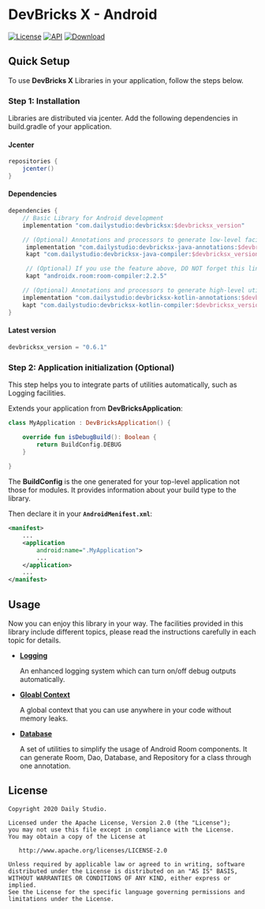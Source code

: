 # DevBricks X - Android
[![License](https://poser.pugx.org/dreamfactory/dreamfactory/license.svg)](http://www.apache.org/licenses/LICENSE-2.0) [![API](https://img.shields.io/badge/API-19%2B-brightgreen.svg?style=flat)](https://android-arsenal.com/api?level=19) [![Download](https://api.bintray.com/packages/dailystudio/maven/devbricksx/images/download.svg?version=0.6.1) ](https://bintray.com/dailystudio/maven/devbricksx/0.6.1/link)

## Quick Setup
To use **DevBricks X** Libraries in your application, follow the steps below.

### Step 1: Installation
Libraries are distributed via jcenter. Add the following dependencies in build.gradle of your application.


#### Jcenter

```groovy
repositories { 
    jcenter()
}
```

#### Dependencies

```groovy
dependencies {
    // Basic Library for Android development
    implementation "com.dailystudio:devbricksx:$devbricksx_version"

    // (Optional) Annotations and processors to generate low-level facilities, such as Dao, Database, etc. 
     implementation "com.dailystudio:devbricksx-java-annotations:$devbricksx_version"
     kapt "com.dailystudio:devbricksx-java-compiler:$devbricksx_version"

     // (Optional) If you use the feature above, DO NOT forget this line 
     kapt "androidx.room:room-compiler:2.2.5"

    // (Optional) Annotations and processors to generate high-level utils, such ViewModel, Fragment, etc.
    implementation "com.dailystudio:devbricksx-kotlin-annotations:$devbricksx_version"
    kapt "com.dailystudio:devbricksx-kotlin-compiler:$devbricksx_version"
}
```

#### Latest version

```groovy
devbricksx_version = "0.6.1"
```

### Step 2: Application initialization (Optional)
This step helps you to integrate parts of utilities automatically, such as Logging facilities. 

Extends your application from **DevBricksApplication**:

```kotlin
class MyApplication : DevBricksApplication() {

    override fun isDebugBuild(): Boolean {
        return BuildConfig.DEBUG
    }
    
}
```
The **BuildConfig** is the one generated for your top-level application not those for modules. It provides information about your build type to the library.

Then declare it in your **`AndroidMenifest.xml`**:

``` xml
<manifest>
    ...
    <application
        android:name=".MyApplication">
        ...
    </application>
    ...
</manifest>
```

## Usage
Now you can enjoy this library in your way. The facilities provided in this library include different topics, please read the instructions carefully in each topic for details.

- [**Logging**](./docs/logging.md)

    An enhanced logging system which can turn on/off debug outputs automatically.

- [**Gloabl Context**](./docs/globalcontext.md)

    A global context that you can use anywhere in your code without memory leaks.

- [**Database**](./docs/database.md)
    
    A set of utilities to simplify the usage of Android Room components. It can generate Room, Dao, Database, and Repository for a class through one annotation.

## License
    Copyright 2020 Daily Studio.

    Licensed under the Apache License, Version 2.0 (the "License");
    you may not use this file except in compliance with the License.
    You may obtain a copy of the License at
    
       http://www.apache.org/licenses/LICENSE-2.0
    
    Unless required by applicable law or agreed to in writing, software
    distributed under the License is distributed on an "AS IS" BASIS,
    WITHOUT WARRANTIES OR CONDITIONS OF ANY KIND, either express or implied.
    See the License for the specific language governing permissions and
    limitations under the License.
